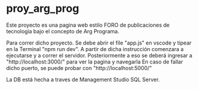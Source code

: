 # proy_arg_prog

Este proyecto es una pagina web estilo FORO de publicaciones de tecnología bajo el concepto de Arg Programa.

Para correr dicho proyecto. Se debe abrir el file "app.js" en vscode y tipear en la Terminal "npm run dev".
A partir de dicha instrucción comenzara a ejecutarse y a correr el servidor.
Posteriormente a eso se deberá ingresar a "http://localhost:3000/" para ver la pagina y navegarla
En caso de fallar dicho puerto, se puede probar con "http://localhost:5000/"

La DB está hecha a traves de Management Studio SQL Server.

